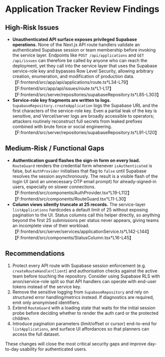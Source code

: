 # Application Tracker Review Findings

## High-Risk Issues

- **Unauthenticated API surface exposes privileged Supabase operations.** None of the Next.js API route handlers validate an authenticated Supabase session or team membership before invoking the service layer. Endpoints like `POST /api/applications` and `GET /api/issues` can therefore be called by anyone who can reach the deployment, yet they call into the service layer that uses the Supabase service-role key and bypasses Row Level Security, allowing arbitrary creation, enumeration, and modification of production data.【F:frontend/src/app/api/applications/route.ts†L34-L79】【F:frontend/src/app/api/issues/route.ts†L1-L17】【F:frontend/src/server/repositories/supabaseRepository.ts†L85-L303】
- **Service-role key fragments are written to logs.** `SupabaseRepository.createApplication` logs the Supabase URL and the first characters of the service-role key. Even a partial leak of the key is sensitive, and Vercel/server logs are broadly accessible to operators; attackers routinely reconstruct full secrets from leaked prefixes combined with brute force or social engineering.【F:frontend/src/server/repositories/supabaseRepository.ts†L91-L120】

## Medium-Risk / Functional Gaps

- **Authentication guard flashes the sign-in form on every load.** `RouteGuard` renders the credential form whenever `isAuthenticated` is false, but `AuthProvider` initialises that flag to `false` until Supabase resolves the session asynchronously. The result is a visible flash of the login UI (and an unnecessary OTP email prompt) for already-signed-in users, especially on slower connections.【F:frontend/src/components/AuthProvider.tsx†L19-L112】【F:frontend/src/components/RouteGuard.tsx†L11-L30】
- **Column views silently truncate at 25 records.** The service-layer `listApplications` hardcodes a default limit of 25 without exposing pagination to the UI. Status columns call this helper directly, so anything beyond the first 25 submissions per status never appears, giving teams an incomplete view of their workload.【F:frontend/src/server/services/applicationService.ts†L142-L144】【F:frontend/src/components/StatusColumn.tsx†L16-L45】

## Recommendations

1. Protect every API route with Supabase session enforcement (e.g. `createRouteHandlerClient`) and authorisation checks against the active team before touching the repository. Consider using Supabase RLS with anon/service-role split so that API handlers can operate with end-user tokens instead of the service key.
2. Remove the sensitive logging from `SupabaseRepository` and rely on structured error handling/metrics instead. If diagnostics are required, emit only anonymised identifiers.
3. Extend `RouteGuard` with a loading state that waits for the initial session probe before deciding whether to render the auth card or the protected children.
4. Introduce pagination parameters (limit/offset or cursor) end-to-end for `listApplications`, and surface UI affordances so that planners can access the full dataset.

These changes will close the most critical security gaps and improve day-to-day usability for authenticated users.
